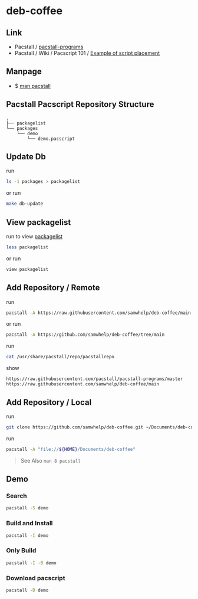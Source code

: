 

# deb-coffee




## Link

* Pacstall / [pacstall-programs](https://github.com/pacstall/pacstall-programs#pacstall-programs)
* Pacstall / Wiki / Pacscript 101 / [Example of script placement](https://github.com/pacstall/pacstall/wiki/Pacscript-101#pacscript-name)




## Manpage

* $ [man pacstall](https://github.com/samwhelp/deb-coffee/blob/main/helper/share/manpage/pacstall.md#manpage)




## Pacstall Pacscript Repository Structure


```
.
├── packagelist
└── packages
    └── demo
        └── demo.pacscript
```


## Update Db

run

``` sh
ls -1 packages > packagelist
```

or run

``` sh
make db-update
```




## View packagelist

run to view [packagelist](packagelist)

``` sh
less packagelist
```

or run

``` sh
view packagelist
```




## Add Repository / Remote

run

``` sh
pacstall -A https://raw.githubusercontent.com/samwhelp/deb-coffee/main
```

or run

``` sh
pacstall -A https://github.com/samwhelp/deb-coffee/tree/main
```


run

``` sh
cat /usr/share/pacstall/repo/pacstallrepo
```

show

```
https://raw.githubusercontent.com/pacstall/pacstall-programs/master
https://raw.githubusercontent.com/samwhelp/deb-coffee/main
```




## Add Repository / Local

run

``` sh
git clone https://github.com/samwhelp/deb-coffee.git ~/Documents/deb-coffee
```


run

``` sh
pacstall -A "file://${HOME}/Documents/deb-coffee"
```

> See Also `man 8 pacstall`


## Demo

### Search

``` sh
pacstall -S demo
```

### Build and Install

``` sh
pacstall -I demo
```


### Only Build

``` sh
pacstall -I -B demo
```


### Download pacscript

``` sh
pacstall -D demo
```

